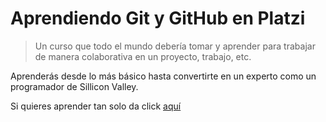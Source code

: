 # Aprendiendo Git y GitHub en Platzi

>Un curso que todo el mundo debería tomar y aprender para trabajar de manera colaborativa en un proyecto, trabajo, etc.

Aprenderás desde lo más básico hasta convertirte en un experto como un programador de Sillicon Valley.

Si quieres aprender tan solo da click [aquí](https://platzi.com/clases/git-github/ "aquí")
